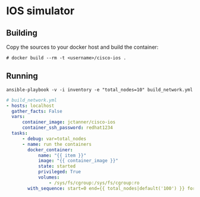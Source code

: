 # IOS simulator

## Building

Copy the sources to your docker host and build the container:

	# docker build --rm -t <username>/cisco-ios .

## Running

```shell
ansible-playbook -v -i inventory -e "total_nodes=10" build_network.yml
```

```yaml
# build_network.yml
- hosts: localhost
  gather_facts: False
  vars:
      container_image: jctanner/cisco-ios
      container_ssh_password: redhat1234
  tasks:
      - debug: var=total_nodes
      - name: run the containers
        docker_container:
            name: "{{ item }}"
            image: "{{ container_image }}"
            state: started
            privileged: True
            volumes:
                - /sys/fs/cgroup:/sys/fs/cgroup:ro
        with_sequence: start=0 end={{ total_nodes|default('100') }} format=switch_%02x
```
